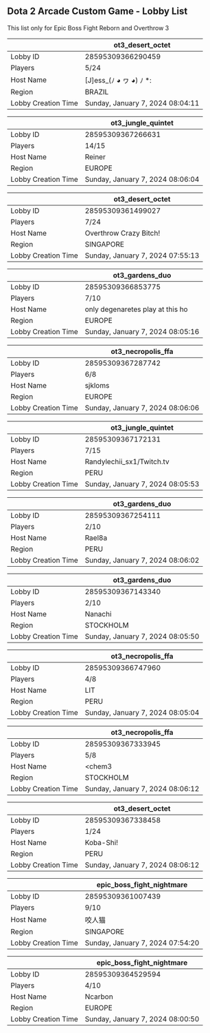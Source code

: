 ## Dota 2 Arcade Custom Game - Lobby List

This list only for Epic Boss Fight Reborn and Overthrow 3

|  | ot3_desert_octet |
| ------ | ------ |
| Lobby ID | 28595309366290459 |
| Players | 5/24 |
| Host Name | [J]ess_(ﾉ ◕ ヮ ◕) ﾉ *: |
| Region | BRAZIL |
| Lobby Creation Time | Sunday, January 7, 2024 08:04:11 |


|  | ot3_jungle_quintet |
| ------ | ------ |
| Lobby ID | 28595309367266631 |
| Players | 14/15 |
| Host Name | Reiner |
| Region | EUROPE |
| Lobby Creation Time | Sunday, January 7, 2024 08:06:04 |


|  | ot3_desert_octet |
| ------ | ------ |
| Lobby ID | 28595309361499027 |
| Players | 7/24 |
| Host Name | Overthrow Crazy Bitch! |
| Region | SINGAPORE |
| Lobby Creation Time | Sunday, January 7, 2024 07:55:13 |


|  | ot3_gardens_duo |
| ------ | ------ |
| Lobby ID | 28595309366853775 |
| Players | 7/10 |
| Host Name | only degenaretes play at this ho |
| Region | EUROPE |
| Lobby Creation Time | Sunday, January 7, 2024 08:05:16 |


|  | ot3_necropolis_ffa |
| ------ | ------ |
| Lobby ID | 28595309367287742 |
| Players | 6/8 |
| Host Name | sjkloms |
| Region | EUROPE |
| Lobby Creation Time | Sunday, January 7, 2024 08:06:06 |


|  | ot3_jungle_quintet |
| ------ | ------ |
| Lobby ID | 28595309367172131 |
| Players | 7/15 |
| Host Name | Randylechii_sx1/Twitch.tv |
| Region | PERU |
| Lobby Creation Time | Sunday, January 7, 2024 08:05:53 |


|  | ot3_gardens_duo |
| ------ | ------ |
| Lobby ID | 28595309367254111 |
| Players | 2/10 |
| Host Name | Rael8a |
| Region | PERU |
| Lobby Creation Time | Sunday, January 7, 2024 08:06:02 |


|  | ot3_gardens_duo |
| ------ | ------ |
| Lobby ID | 28595309367143340 |
| Players | 2/10 |
| Host Name | Nanachi |
| Region | STOCKHOLM |
| Lobby Creation Time | Sunday, January 7, 2024 08:05:50 |


|  | ot3_necropolis_ffa |
| ------ | ------ |
| Lobby ID | 28595309366747960 |
| Players | 4/8 |
| Host Name | LIT |
| Region | PERU |
| Lobby Creation Time | Sunday, January 7, 2024 08:05:04 |


|  | ot3_necropolis_ffa |
| ------ | ------ |
| Lobby ID | 28595309367333945 |
| Players | 5/8 |
| Host Name | <chem3 |
| Region | STOCKHOLM |
| Lobby Creation Time | Sunday, January 7, 2024 08:06:12 |


|  | ot3_desert_octet |
| ------ | ------ |
| Lobby ID | 28595309367338458 |
| Players | 1/24 |
| Host Name | Koba-Shi! |
| Region | PERU |
| Lobby Creation Time | Sunday, January 7, 2024 08:06:12 |


|  | epic_boss_fight_nightmare |
| ------ | ------ |
| Lobby ID | 28595309361007439 |
| Players | 9/10 |
| Host Name | 咬人猫 |
| Region | SINGAPORE |
| Lobby Creation Time | Sunday, January 7, 2024 07:54:20 |


|  | epic_boss_fight_nightmare |
| ------ | ------ |
| Lobby ID | 28595309364529594 |
| Players | 4/10 |
| Host Name | Ncarbon |
| Region | EUROPE |
| Lobby Creation Time | Sunday, January 7, 2024 08:00:50 |


